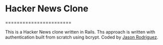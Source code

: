 # Hacker News Clone 
=======================

This is a Hacker News clone written in Rails. Ths approach is written with authentication built from scratch using bcrypt. 
Coded by [Jason Rodriguez](http://jasonrodriguez.net/index.html).
